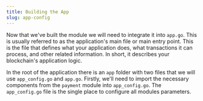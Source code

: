 ```yaml
---
title: Building the App
slug: app-config
---
```


Now that we've built the module we will need to integrate it into `app.go`. This is usually referred to as the application's main file or main entry point. This is the file that defines what your application does, what transactions it can process, and other related information. In short, it describes your blockchain's application logic.

In the root of the application there is an `app` folder with two files that we will use `app_config.go` and `app.go`. Firstly, we'll need to import the necessary components from the `payment` module into `app_config.go`. The `app_config.go` file is the single place to configure all modules parameters.

```

```
